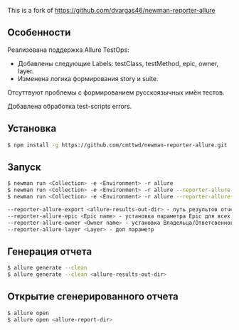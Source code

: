 This is a fork of https://github.com/dvargas46/newman-reporter-allure

## Особенности


Реализована поддержка Allure TestOps:
- Добавлены следующие Labels: testClass, testMethod, epic, owner, layer.
- Изменена логика формирования story и suite.

Отсуттвуют проблемы с формированием русскоязычных имён тестов.

Добавлена обработка test-scripts errors.

## Установка

```bash
$ npm install -g https://github.com/cmttwd/newman-reporter-allure.git
```

## Запуск

```bash
$ newman run <Collection> -e <Environment> -r allure
$ newman run <Collection> -e <Environment> -r allure --reporter-allure-export <allure-results-out-dir>
$ newman run <Collection> -e <Environment> -r allure --reporter-allure-export <allure-results-out-dir> --reporter-allure-epic <Epic name> --reporter-allure-owner <Owner name> --reporter-allure-layer <Layer>
```

```bash
--reporter-allure-export <allure-results-out-dir> - путь результов отчета
--reporter-allure-epic <Epic name> - установка параметра Epic для всех тестов запуска
--reporter-allure-owner <Owner name> - установка Владельца/Ответсвенного для всех тестов запуска
--reporter-allure-layer <Layer> - доп параметр
```

## Генерация отчета

```bash
$ allure generate --clean
$ allure generate --clean <allure-results-out-dir>
```

## Открытие сгенерированного отчета
```bash
$ allure open
$ allure open <allure-report-dir>
```